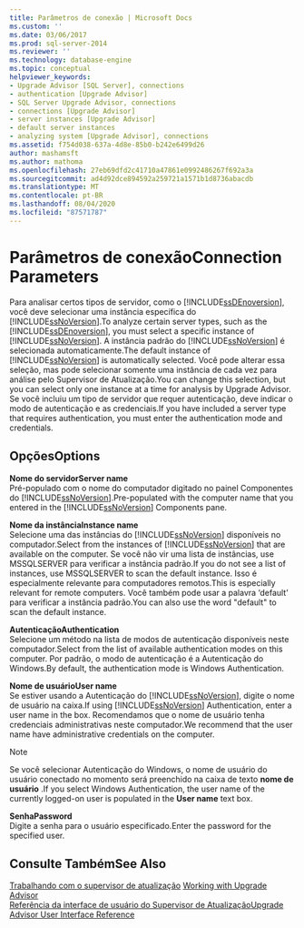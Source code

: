 ```yaml
---
title: Parâmetros de conexão | Microsoft Docs
ms.custom: ''
ms.date: 03/06/2017
ms.prod: sql-server-2014
ms.reviewer: ''
ms.technology: database-engine
ms.topic: conceptual
helpviewer_keywords:
- Upgrade Advisor [SQL Server], connections
- authentication [Upgrade Advisor]
- SQL Server Upgrade Advisor, connections
- connections [Upgrade Advisor]
- server instances [Upgrade Advisor]
- default server instances
- analyzing system [Upgrade Advisor], connections
ms.assetid: f754d038-637a-4d8e-85b0-b242e6499d26
author: mashamsft
ms.author: mathoma
ms.openlocfilehash: 27eb69dfd2c41710a47861e0992486267f692a3a
ms.sourcegitcommit: ad4d92dce894592a259721a1571b1d8736abacdb
ms.translationtype: MT
ms.contentlocale: pt-BR
ms.lasthandoff: 08/04/2020
ms.locfileid: "87571787"
---
```

# <a name="connection-parameters"></a><span data-ttu-id="a3ae5-102">Parâmetros de conexão</span><span class="sxs-lookup"><span data-stu-id="a3ae5-102">Connection Parameters</span></span>
  <span data-ttu-id="a3ae5-103">Para analisar certos tipos de servidor, como o [!INCLUDE[ssDEnoversion](../../includes/ssdenoversion-md.md)], você deve selecionar uma instância específica do [!INCLUDE[ssNoVersion](../../includes/ssnoversion-md.md)].</span><span class="sxs-lookup"><span data-stu-id="a3ae5-103">To analyze certain server types, such as the [!INCLUDE[ssDEnoversion](../../includes/ssdenoversion-md.md)], you must select a specific instance of [!INCLUDE[ssNoVersion](../../includes/ssnoversion-md.md)].</span></span> <span data-ttu-id="a3ae5-104">A instância padrão do [!INCLUDE[ssNoVersion](../../includes/ssnoversion-md.md)] é selecionada automaticamente.</span><span class="sxs-lookup"><span data-stu-id="a3ae5-104">The default instance of [!INCLUDE[ssNoVersion](../../includes/ssnoversion-md.md)] is automatically selected.</span></span> <span data-ttu-id="a3ae5-105">Você pode alterar essa seleção, mas pode selecionar somente uma instância de cada vez para análise pelo Supervisor de Atualização.</span><span class="sxs-lookup"><span data-stu-id="a3ae5-105">You can change this selection, but you can select only one instance at a time for analysis by Upgrade Advisor.</span></span> <span data-ttu-id="a3ae5-106">Se você incluiu um tipo de servidor que requer autenticação, deve indicar o modo de autenticação e as credenciais.</span><span class="sxs-lookup"><span data-stu-id="a3ae5-106">If you have included a server type that requires authentication, you must enter the authentication mode and credentials.</span></span>  
  
## <a name="options"></a><span data-ttu-id="a3ae5-107">Opções</span><span class="sxs-lookup"><span data-stu-id="a3ae5-107">Options</span></span>  
 <span data-ttu-id="a3ae5-108">**Nome do servidor**</span><span class="sxs-lookup"><span data-stu-id="a3ae5-108">**Server name**</span></span>  
 <span data-ttu-id="a3ae5-109">Pré-populado com o nome do computador digitado no painel Componentes do [!INCLUDE[ssNoVersion](../../includes/ssnoversion-md.md)].</span><span class="sxs-lookup"><span data-stu-id="a3ae5-109">Pre-populated with the computer name that you entered in the [!INCLUDE[ssNoVersion](../../includes/ssnoversion-md.md)] Components pane.</span></span>  
  
 <span data-ttu-id="a3ae5-110">**Nome da instância**</span><span class="sxs-lookup"><span data-stu-id="a3ae5-110">**Instance name**</span></span>  
 <span data-ttu-id="a3ae5-111">Selecione uma das instâncias do [!INCLUDE[ssNoVersion](../../includes/ssnoversion-md.md)] disponíveis no computador.</span><span class="sxs-lookup"><span data-stu-id="a3ae5-111">Select from the instances of [!INCLUDE[ssNoVersion](../../includes/ssnoversion-md.md)] that are available on the computer.</span></span> <span data-ttu-id="a3ae5-112">Se você não vir uma lista de instâncias, use MSSQLSERVER para verificar a instância padrão.</span><span class="sxs-lookup"><span data-stu-id="a3ae5-112">If you do not see a list of instances, use MSSQLSERVER to scan the default instance.</span></span> <span data-ttu-id="a3ae5-113">Isso é especialmente relevante para computadores remotos.</span><span class="sxs-lookup"><span data-stu-id="a3ae5-113">This is especially relevant for remote computers.</span></span> <span data-ttu-id="a3ae5-114">Você também pode usar a palavra ‘default’ para verificar a instância padrão.</span><span class="sxs-lookup"><span data-stu-id="a3ae5-114">You can also use the word "default" to scan the default instance.</span></span>  
  
 <span data-ttu-id="a3ae5-115">**Autenticação**</span><span class="sxs-lookup"><span data-stu-id="a3ae5-115">**Authentication**</span></span>  
 <span data-ttu-id="a3ae5-116">Selecione um método na lista de modos de autenticação disponíveis neste computador.</span><span class="sxs-lookup"><span data-stu-id="a3ae5-116">Select from the list of available authentication modes on this computer.</span></span> <span data-ttu-id="a3ae5-117">Por padrão, o modo de autenticação é a Autenticação do Windows.</span><span class="sxs-lookup"><span data-stu-id="a3ae5-117">By default, the authentication mode is Windows Authentication.</span></span>  
  
 <span data-ttu-id="a3ae5-118">**Nome de usuário**</span><span class="sxs-lookup"><span data-stu-id="a3ae5-118">**User name**</span></span>  
 <span data-ttu-id="a3ae5-119">Se estiver usando a Autenticação do [!INCLUDE[ssNoVersion](../../includes/ssnoversion-md.md)], digite o nome de usuário na caixa.</span><span class="sxs-lookup"><span data-stu-id="a3ae5-119">If using [!INCLUDE[ssNoVersion](../../includes/ssnoversion-md.md)] Authentication, enter a user name in the box.</span></span> <span data-ttu-id="a3ae5-120">Recomendamos que o nome de usuário tenha credenciais administrativas neste computador.</span><span class="sxs-lookup"><span data-stu-id="a3ae5-120">We recommend that the user name have administrative credentials on the computer.</span></span>  
  
> [!NOTE]  
>  <span data-ttu-id="a3ae5-121">Se você selecionar Autenticação do Windows, o nome de usuário do usuário conectado no momento será preenchido na caixa de texto **nome de usuário** .</span><span class="sxs-lookup"><span data-stu-id="a3ae5-121">If you select Windows Authentication, the user name of the currently logged-on user is populated in the **User name** text box.</span></span>  
  
 <span data-ttu-id="a3ae5-122">**Senha**</span><span class="sxs-lookup"><span data-stu-id="a3ae5-122">**Password**</span></span>  
 <span data-ttu-id="a3ae5-123">Digite a senha para o usuário especificado.</span><span class="sxs-lookup"><span data-stu-id="a3ae5-123">Enter the password for the specified user.</span></span>  
  
## <a name="see-also"></a><span data-ttu-id="a3ae5-124">Consulte Também</span><span class="sxs-lookup"><span data-stu-id="a3ae5-124">See Also</span></span>  
 <span data-ttu-id="a3ae5-125">[Trabalhando com o supervisor de atualização](../../../2014/sql-server/install/working-with-upgrade-advisor.md) </span><span class="sxs-lookup"><span data-stu-id="a3ae5-125">[Working with Upgrade Advisor](../../../2014/sql-server/install/working-with-upgrade-advisor.md) </span></span>  
 [<span data-ttu-id="a3ae5-126">Referência da interface de usuário do Supervisor de Atualização</span><span class="sxs-lookup"><span data-stu-id="a3ae5-126">Upgrade Advisor User Interface Reference</span></span>](../../../2014/sql-server/install/upgrade-advisor-user-interface-reference.md)  
  
  
